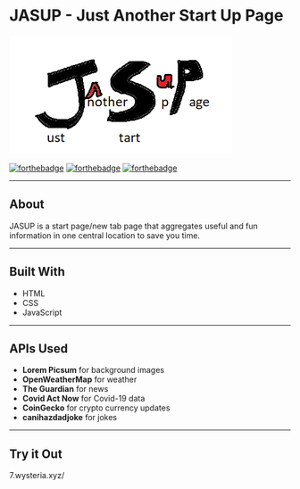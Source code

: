 # JASUP - Just Another Start Up Page

![JASUP Logo](/assets/logo.png)

[![forthebadge](https://forthebadge.com/images/badges/built-with-resentment.svg)](https://forthebadge.com) [![forthebadge](https://forthebadge.com/images/badges/contains-tasty-spaghetti-code.svg)](https://forthebadge.com) [![forthebadge](https://forthebadge.com/images/badges/for-sharks.svg)](https://forthebadge.com)

---
## About
JASUP is a start page/new tab page that aggregates useful and fun information in one central location to save you time.

---
## Built With
- HTML
- CSS
- JavaScript

---
## APIs Used
- **Lorem Picsum** for background images
- **OpenWeatherMap** for weather
- **The Guardian** for news
- **Covid Act Now** for Covid-19 data
- **CoinGecko** for crypto currency updates
- **canihazdadjoke** for jokes

---
## Try it Out
7.wysteria.xyz/
